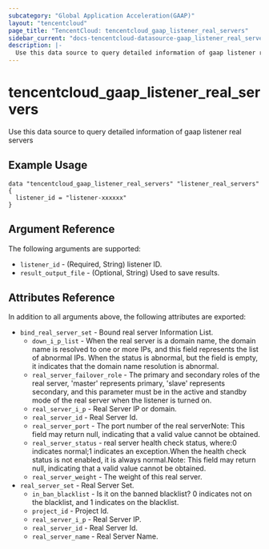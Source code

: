 ```yaml
---
subcategory: "Global Application Acceleration(GAAP)"
layout: "tencentcloud"
page_title: "TencentCloud: tencentcloud_gaap_listener_real_servers"
sidebar_current: "docs-tencentcloud-datasource-gaap_listener_real_servers"
description: |-
  Use this data source to query detailed information of gaap listener real servers
---
```


# tencentcloud_gaap_listener_real_servers

Use this data source to query detailed information of gaap listener real servers

## Example Usage

```hcl
data "tencentcloud_gaap_listener_real_servers" "listener_real_servers" {
  listener_id = "listener-xxxxxx"
}
```

## Argument Reference

The following arguments are supported:

* `listener_id` - (Required, String) listener ID.
* `result_output_file` - (Optional, String) Used to save results.

## Attributes Reference

In addition to all arguments above, the following attributes are exported:

* `bind_real_server_set` - Bound real server Information List.
  * `down_i_p_list` - When the real server is a domain name, the domain name is resolved to one or more IPs, and this field represents the list of abnormal IPs. When the status is abnormal, but the field is empty, it indicates that the domain name resolution is abnormal.
  * `real_server_failover_role` - The primary and secondary roles of the real server, &#39;master&#39; represents primary, &#39;slave&#39; represents secondary, and this parameter must be in the active and standby mode of the real server when the listener is turned on.
  * `real_server_i_p` - Real Server IP or domain.
  * `real_server_id` - Real Server Id.
  * `real_server_port` - The port number of the real serverNote: This field may return null, indicating that a valid value cannot be obtained.
  * `real_server_status` - real server health check status, where:0 indicates normal;1 indicates an exception.When the health check status is not enabled, it is always normal.Note: This field may return null, indicating that a valid value cannot be obtained.
  * `real_server_weight` - The weight of this real server.
* `real_server_set` - Real Server Set.
  * `in_ban_blacklist` - Is it on the banned blacklist? 0 indicates not on the blacklist, and 1 indicates on the blacklist.
  * `project_id` - Project Id.
  * `real_server_i_p` - Real Server IP.
  * `real_server_id` - Real Server Id.
  * `real_server_name` - Real Server Name.


